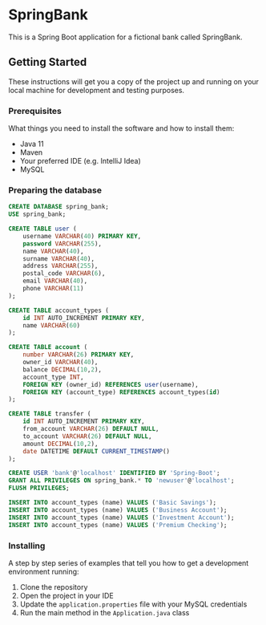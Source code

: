 # SpringBank

This is a Spring Boot application for a fictional bank called SpringBank.

## Getting Started

These instructions will get you a copy of the project up and running on your local machine for development and testing purposes.

### Prerequisites

What things you need to install the software and how to install them:

- Java 11
- Maven
- Your preferred IDE (e.g. IntelliJ Idea)
- MySQL

### Preparing the database
```SQL
CREATE DATABASE spring_bank;
USE spring_bank;

CREATE TABLE user (
    username VARCHAR(40) PRIMARY KEY,
    password VARCHAR(255),
    name VARCHAR(40),
    surname VARCHAR(40),
    address VARCHAR(255),
    postal_code VARCHAR(6),
    email VARCHAR(40),
    phone VARCHAR(11)
);

CREATE TABLE account_types (
    id INT AUTO_INCREMENT PRIMARY KEY,
    name VARCHAR(60)
);

CREATE TABLE account (
    number VARCHAR(26) PRIMARY KEY,
    owner_id VARCHAR(40),
    balance DECIMAL(10,2),
    account_type INT,
    FOREIGN KEY (owner_id) REFERENCES user(username),
    FOREIGN KEY (account_type) REFERENCES account_types(id)
);

CREATE TABLE transfer (
    id INT AUTO_INCREMENT PRIMARY KEY,
    from_account VARCHAR(26) DEFAULT NULL,
    to_account VARCHAR(26) DEFAULT NULL,
    amount DECIMAL(10,2),
    date DATETIME DEFAULT CURRENT_TIMESTAMP()
);

CREATE USER 'bank'@'localhost' IDENTIFIED BY 'Spring-Boot';
GRANT ALL PRIVILEGES ON spring_bank.* TO 'newuser'@'localhost';
FLUSH PRIVILEGES;

INSERT INTO account_types (name) VALUES ('Basic Savings');
INSERT INTO account_types (name) VALUES ('Business Account');
INSERT INTO account_types (name) VALUES ('Investment Account');
INSERT INTO account_types (name) VALUES ('Premium Checking');

```

### Installing

A step by step series of examples that tell you how to get a development environment running:

1. Clone the repository
2. Open the project in your IDE
3. Update the `application.properties` file with your MySQL credentials
4. Run the main method in the `Application.java` class